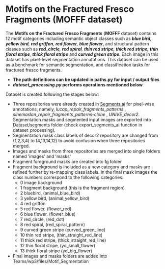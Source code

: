 # Motifs on the Fractured Fresco Fragments (MOFFF dataset)

The **Motifs on the Fractured Fresco Fragments** (**MOFFF** dataset) contains 12 motif categories including semantic 
object classes such as _**blue bird**, **yellow bird**, **red griffon**, **red flower**, **blue flower**_, and structural pattern classes such as _**red_circle**, **red spiral**, 
**thin red stripe**, **thick red stripe**, **thin floral stripe**, **thick floral stripe**_ and _**curved green stripe**_. Each image 
in this dataset has pixel-level segmentation annotations. This dataset can be used as a benchmark for semantic segmentation, 
and classification tasks for fractured fresco fragments. 


- **The path definitions can be updated in paths.py for input / output files** 
- **_dataset_processing.py_ performs operations mentioned below**

Dataset is created following the stages below:

- Three repositories were already created in [Segments.ai](Segments.ai) for pixel-wise annotations, namely, _lucap_repair_fragments_patterns_ , _sinemaslan_repair_fragments_patterns-clone_ , _UNIVE_decor2_. Segmentation masks and segmented input images are exported into Dataset/segments folder (check export_segments_ai function in dataset_processing).
- Segmentation mask class labels of decor2 repository are changed from (1,2,3,4) to (4,13,14,12) to avoid confusion when three repositories merged.
- Images and masks from three repositories are merged into single folders named 'images' and 'masks'
- Fragment foreground masks are created into fg folder
- Fragment background is included as a new category and masks are refined further by re-mapping class labels. In the final mask images the class numbers correspond to the following categories:
  - 0 image background
  - 1 fragment background (this is the fragment region)
  - 2 bluebird, (animal_blue_bird)
  - 3 yellow bird, (animal_yellow_bird)
  - 4 red griffon
  - 5 red flower, (flower_red)
  - 6 blue flower,  (flower_blue)
  - 7 red_circle, (red_dot)
  - 8 red spiral, (red_spiral_pattern)
  - 9 curved green stripe (curved_green_line)
  - 10 thin red stripe, (thin_straight_red_line)
  - 11 thick red stripe,  (thick_straight_red_line)
  - 12 thin floral stripe, (yd_small_flower)
  - 13 thick floral stripe (yd_big_flower)
- Final images and masks folders are added into Teams/wp3/files/Motif_Segmentation




